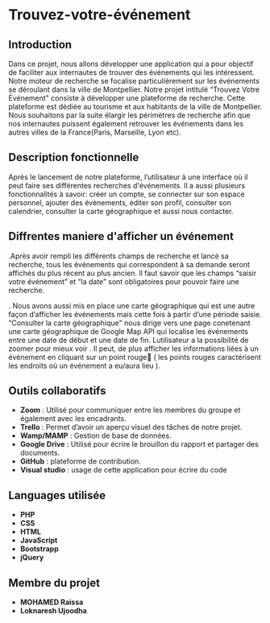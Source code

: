 
# Trouvez-votre-événement
## Introduction 
Dans ce projet, nous allons développer une application qui a pour objectif  de faciliter aux internautes de trouver des événements qui les intéressent. Notre moteur de recherche  se focalise particulièrement sur les événements se déroulant dans la ville de Montpellier.
Notre projet intitulé “Trouvez Votre Événement" consiste à développer une plateforme de recherche. Cette plateforme est dédiée au tourisme et aux habitants de la ville de Montpellier. Nous souhaitons par la suite élargir les périmètres de recherche afin
que nos internautes puissent également retrouver les événements dans les autres villes de la France(Paris, Marseille, Lyon etc).

## Description fonctionnelle
Après le lancement de notre plateforme, l’utilisateur à une interface où il peut faire ses différentes recherches d'événements. Il a aussi plusieurs fonctionnalités à savoir: créer un compte, se connecter sur son espace personnel, ajouter des évènements, éditer son profil, consulter son calendrier,
consulter la carte géographique et aussi nous contacter.

## Diffrentes maniere d'afficher un événement
.Après avoir rempli les différents champs de recherche et lancé sa recherche, tous les événements qui correspondent à sa demande seront affichés du plus récent au plus ancien. Il faut savoir que les champs “saisir votre événement” et “la date” sont obligatoires pour pouvoir faire une recherche.

. Nous avons aussi mis en place une carte géographique qui est une autre façon d’afficher les événements mais cette fois à partir d’une période saisie. “Consulter la carte géographique" nous dirige vers une page conetenant une carte géographique de Google Map API qui localise les événements entre une date
de début et une date de fin. Lutilisateur a la possibilité de zoomer pour mieux voir . Il peut, de plus afficher les informations liées à un événement en cliquant sur un point rouge🔴 ( les points rouges caractérisent les endroits où un événement a eu/aura lieu ).


## Outils collaboratifs
- **Zoom** : Utilisé pour communiquer entre les membres du groupe et également avec les encadrants.
- **Trello** : Permet d’avoir un aperçu visuel des tâches de notre projet.
- **Wamp/MAMP** :  Gestion de base de données.
- **Google Drive**  : Utilisé pour écrire le brouillon du rapport et partager des documents.
- **GitHub**  : plateforme de contribution.
- **Visual studio** : usage de cette application pour écrire du code

## Languages utilisée
- **PHP**
- **CSS**
- **HTML**
- **JavaScript**
- **Bootstrapp**
- **jQuery**


## Membre du projet
- **MOHAMED  Raissa**
- **Loknaresh Ujoodha** 


